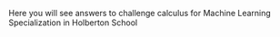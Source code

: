 Here you will see answers to challenge calculus for Machine Learning Specialization in Holberton School